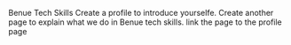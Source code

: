 Benue Tech Skills
Create a profile to introduce yourselfe.
Create another page to explain what we do in Benue tech skills.
link the page to the profile page
